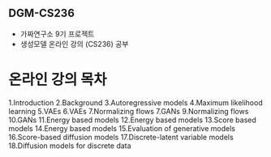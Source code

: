 ## DGM-CS236
- 가짜연구소 9기 프로젝트
- 생성모델 온라인 강의 (CS236) 공부

# 온라인 강의 목차
1.Introduction
2.Background
3.Autoregressive models
4.Maximum likelihood learning
5.VAEs
6.VAEs
7.Normalizing flows
7.GANs
9.Normalizing flows
10.GANs
11.Energy based models
12.Energy based models
13.Score based models
14.Energy based models
15.Evaluation of generative models
16.Score-based diffusion models
17.Discrete-latent variable models
18.Diffusion models for discrete data
